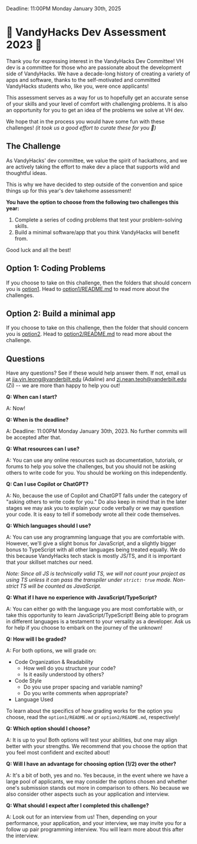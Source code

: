 Deadline: 11:00PM Monday January 30th, 2025

# 🚀 VandyHacks Dev Assessment 2023 🚀

Thank you for expressing interest in the VandyHacks Dev Committee! VH dev is a committee for those who are passionate about the development side of VandyHacks. We have a decade-long history of creating a variety of apps and software, thanks to the self-motivated and committed VandyHacks students who, like you, were once applicants!

This assessment serves as a way for us to hopefully get an accurate sense of your skills and your level of comfort with challenging problems. It is also an opportunity for you to get an idea of the problems we solve at VH dev.

We hope that in the process you would have some fun with these challenges! _(it took us a good effort to curate these for you 🥺)_

## The Challenge

As VandyHacks' dev committee, we value the spirit of hackathons, and we are actively taking the effort to make dev a place that supports wild and thoughtful ideas.

This is why we have decided to step outside of the convention and spice things up for this year's dev takehome assessment!

**You have the option to choose from the following two challenges this year:**

1. Complete a series of coding problems that test your problem-solving skills.
2. Build a minimal software/app that you think VandyHacks will benefit from.

Good luck and all the best!

## Option 1: Coding Problems

If you choose to take on this challenge, then the folders that should concern you is [option1](option1). Head to [option1/README.md](option1/README.md) to read more about the challenges.

## Option 2: Build a minimal app

If you choose to take on this challenge, then the folder that should concern you is [option2](option2). Head to [option2/README.md](option2/README.md) to read more about the challenge.

## Questions

Have any questions? See if these would help answer them. If not, email us at jia.yin.leong@vanderbilt.edu (Adaline) and zi.nean.teoh@vanderbilt.edu (Zi) -- we are more than happy to help you out!

**Q: When can I start?**

A: Now!

**Q: When is the deadline?**

A: Deadline: 11:00PM Monday January 30th, 2023. No further commits will be accepted after that.

**Q: What resources can I use?**

A: You can use any online resources such as documentation, tutorials, or forums to help you solve the challenges, but you should not be asking others to write code for you. You should be working on this independently.

**Q: Can I use Copilot or ChatGPT?**

A: No, because the use of Copilot and ChatGPT falls under the category of "asking others to write code for you." Do also keep in mind that in the later stages we may ask you to explain your code verbally or we may question your code. It is easy to tell if somebody wrote all their code themselves.

**Q: Which languages should I use?**

A: You can use any programming language that you are comfortable with. However, we'll give a slight bonus for JavaScript, and a slightly bigger bonus to TypeScript with all other languages being treated equally. We do this because VandyHacks tech stack is mostly JS/TS, and it is important that your skillset matches our need.

_Note: Since all JS is technically valid TS, we will not count your project as using TS unless it can pass the transpiler under `strict: true` mode. Non-strict TS will be counted as JavaScript._

**Q: What if I have no experience with JavaScript/TypeScript?**

A: You can either go with the language you are most comfortable with, or take this opportunity to learn JavaScript/TypeScript! Being able to program in different languages is a testament to your versality as a developer. Ask us for help if you choose to embark on the journey of the unknown!

**Q: How will I be graded?**

A: For both options, we will grade on:

-   Code Organization & Readability
    -   How well do you structure your code?
    -   Is it easily understood by others?
-   Code Style
    -   Do you use proper spacing and variable naming?
    -   Do you write comments when appropriate?
-   Language Used

To learn about the specifics of how grading works for the option you choose, read the `option1/README.md` or `option2/README.md`, respectively!

**Q: Which option should I choose?**

A: It is up to you! Both options will test your abilities, but one may align better with your strengths. We recommend that you choose the option that you feel most confident and excited about!

**Q: Will I have an advantage for choosing option (1/2) over the other?**

A: It's a bit of both, yes and no. Yes because, in the event where we have a large pool of applicants, we may consider the options chosen and whether one's submission stands out more in comparison to others. No because we also consider other aspects such as your application and interview.

**Q: What should I expect after I completed this challenge?**

A: Look out for an interview from us! Then, depending on your performance, your application, and your interview, we may invite you for a follow up pair programming interview. You will learn more about this after the interview.
